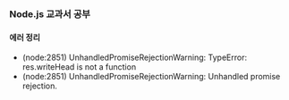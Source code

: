 ### Node.js 교과서 공부

#### 에러 정리
- (node:2851) UnhandledPromiseRejectionWarning: TypeError: res.writeHead is not a function
- (node:2851) UnhandledPromiseRejectionWarning: Unhandled promise rejection. 
